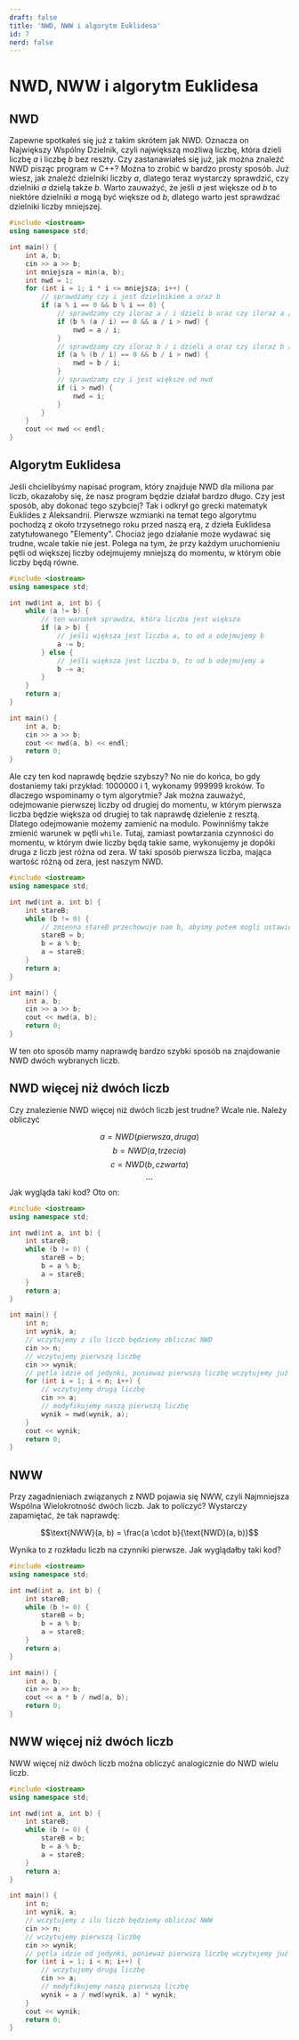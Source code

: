 ```yaml
---
draft: false
title: 'NWD, NWW i algorytm Euklidesa'
id: 7
nerd: false
---
```

# NWD, NWW i algorytm Euklidesa
## NWD
Zapewne spotkałeś się już z takim skrótem jak NWD. Oznacza on Największy Wspólny Dzielnik, czyli największą możliwą liczbę, która dzieli liczbę $a$ i liczbę $b$ bez reszty. Czy zastanawiałeś się już, jak można znaleźć NWD pisząc program w C++? Można to zrobić w bardzo prosty sposób. Już wiesz, jak znaleźć dzielniki liczby $a$, dlatego teraz wystarczy sprawdzić, czy dzielniki $a$ dzielą także $b$. Warto zauważyć, że jeśli $a$ jest większe od $b$ to niektóre dzielniki $a$ mogą być większe od $b$, dlatego warto jest sprawdzać dzielniki liczby mniejszej.
```cpp
#include <iostream>
using namespace std;

int main() {
	int a, b;
	cin >> a >> b;
	int mniejsza = min(a, b);
	int nwd = 1;
	for (int i = 1; i * i <= mniejsza; i++) {
		// sprawdzamy czy i jest dzielnikiem a oraz b
		if (a % i == 0 && b % i == 0) { 
			// sprawdzamy czy iloraz a / i dzieli b oraz czy iloraz a / i jest większy od nwd
			if (b % (a / i) == 0 && a / i > nwd) {
				nwd = a / i;
			}
			// sprawdzamy czy iloraz b / i dzieli a oraz czy iloraz b / i jest większy od nwd
			if (a % (b / i) == 0 && b / i > nwd) {
				nwd = b / i;
			}
			// sprawdzamy czy i jest większe od nwd
			if (i > nwd) {
				nwd = i;
			}
		}
	}
	cout << nwd << endl;
}
```

## Algorytm Euklidesa
Jeśli chcielibyśmy napisać program, który znajduje NWD dla miliona par liczb, okazałoby się, że nasz program będzie działał bardzo długo. Czy jest sposób, aby dokonać tego szybciej? Tak i odkrył go grecki matematyk Euklides z Aleksandrii. Pierwsze wzmianki na temat tego algorytmu pochodzą z około trzysetnego roku przed naszą erą, z dzieła Euklidesa zatytułowanego "Elementy". Chociaż jego działanie może wydawać się trudne, wcale takie nie jest. Polega na tym, że przy każdym uruchomieniu pętli od większej liczby odejmujemy mniejszą do momentu, w którym obie liczby będą równe.
```cpp
#include <iostream>
using namespace std;

int nwd(int a, int b) {
	while (a != b) {
		// ten warunek sprawdza, która liczba jest większa
		if (a > b) {
			// jeśli większa jest liczba a, to od a odejmujemy b
			a -= b;
		} else {
			// jeśli większa jest liczba b, to od b odejmujemy a
			b -= a;
		}
	}
	return a;
}

int main() {
	int a, b;
	cin >> a >> b;
	cout << nwd(a, b) << endl;
	return 0;
}
```
Ale czy ten kod naprawdę będzie szybszy? No nie do końca, bo gdy dostaniemy taki przykład: 1000000 i 1, wykonamy 999999 kroków. To dlaczego wspominamy o tym algorytmie? Jak można zauważyć, odejmowanie pierwszej liczby od drugiej do momentu, w którym pierwsza liczba będzie większa od drugiej to tak naprawdę dzielenie z resztą. Dlatego odejmowanie możemy zamienić na modulo. Powinniśmy także zmienić warunek w pętli `while`. Tutaj, zamiast powtarzania czynności do momentu, w którym dwie liczby będą takie same, wykonujemy je dopóki druga z liczb jest różna od zera. W taki sposób pierwsza liczba, mająca wartość różną od zera, jest naszym NWD.
```cpp
#include <iostream>
using namespace std;

int nwd(int a, int b) {
	int stareB;
	while (b != 0) {
		// zmienna stareB przechowuje nam b, abyśmy potem mogli ustawić a na b sprzed zmian
		stareB = b;
		b = a % b;
		a = stareB;
	}
	return a;
}

int main() {
	int a, b;
	cin >> a >> b;
	cout << nwd(a, b);
	return 0;
}
```
W ten oto sposób mamy naprawdę bardzo szybki sposób na znajdowanie NWD dwóch wybranych liczb.

## NWD więcej niż dwóch liczb
Czy znalezienie NWD więcej niż dwóch liczb jest trudne? Wcale nie. Należy obliczyć 

$$a = NWD(pierwsza, druga)$$
$$b = NWD(a, trzecia)$$
$$c = NWD(b, czwarta)$$
$$\cdots$$
Jak wygląda taki kod? Oto on:
```cpp
#include <iostream>
using namespace std;

int nwd(int a, int b) {
	int stareB;
	while (b != 0) {
		stareB = b;
		b = a % b;
		a = stareB;
	}
	return a;
}

int main() {
	int n;
	int wynik, a;
	// wczytujemy z ilu liczb będziemy obliczać NWD
	cin >> n;
	// wczytujemy pierwszą liczbę
	cin >> wynik;
	// pętla idzie od jedynki, ponieważ pierwszą liczbę wczytujemy już przed pętlą
	for (int i = 1; i < n; i++) {
		// wczytujemy drugą liczbę
		cin >> a;
		// modyfikujemy naszą pierwszą liczbę
		wynik = nwd(wynik, a);
	}
	cout << wynik;
	return 0;
}
```

## NWW
Przy zagadnieniach związanych z NWD pojawia się NWW, czyli Najmniejsza Wspólna Wielokrotność dwóch liczb. Jak to policzyć? Wystarczy zapamiętać, że tak naprawdę:

$$\text{NWW}(a, b) = \frac{a \cdot b}{\text{NWD}(a, b)}$$

Wynika to z rozkładu liczb na czynniki pierwsze. Jak wyglądałby taki kod?
```cpp
#include <iostream>
using namespace std;

int nwd(int a, int b) {
	int stareB;
	while (b != 0) {
		stareB = b;
		b = a % b;
		a = stareB;
	}
	return a;
}

int main() {
	int a, b;
	cin >> a >> b;
	cout << a * b / nwd(a, b);
	return 0;
}
```

## NWW więcej niż dwóch liczb
NWW więcej niż dwóch liczb można obliczyć analogicznie do NWD wielu liczb.
```cpp
#include <iostream>
using namespace std;

int nwd(int a, int b) {
	int stareB;
	while (b != 0) {
		stareB = b;
		b = a % b;
		a = stareB;
	}
	return a;
}

int main() {
	int n;
	int wynik, a;
	// wczytujemy z ilu liczb będziemy obliczać NWW
	cin >> n;
	// wczytujemy pierwszą liczbę
	cin >> wynik;
	// pętla idzie od jedynki, ponieważ pierwszą liczbę wczytujemy już przed pętlą
	for (int i = 1; i < n; i++) {
		// wczytujemy drugą liczbę
		cin >> a;
		// modyfikujemy naszą pierwszą liczbę
		wynik = a / nwd(wynik, a) * wynik;
	}
	cout << wynik;
	return 0;
}
```